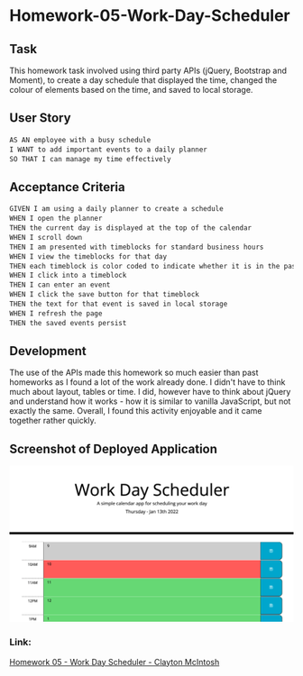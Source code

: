 # Homework-05-Work-Day-Scheduler

## Task

This homework task involved using third party APIs (jQuery, Bootstrap and Moment), to create a day schedule that displayed the time, changed the colour of elements based on the time, and saved to local storage.

## User Story

```md
AS AN employee with a busy schedule
I WANT to add important events to a daily planner
SO THAT I can manage my time effectively
```

## Acceptance Criteria

```md
GIVEN I am using a daily planner to create a schedule
WHEN I open the planner
THEN the current day is displayed at the top of the calendar
WHEN I scroll down
THEN I am presented with timeblocks for standard business hours
WHEN I view the timeblocks for that day
THEN each timeblock is color coded to indicate whether it is in the past, present, or future
WHEN I click into a timeblock
THEN I can enter an event
WHEN I click the save button for that timeblock
THEN the text for that event is saved in local storage
WHEN I refresh the page
THEN the saved events persist
```

## Development

The use of the APIs made this homework so much easier than past homeworks as I found a lot of the work already done. I didn't have to think much about layout, tables or time. I did, however have to think about jQuery and understand how it works - how it is similar to vanilla JavaScript, but not exactly the same. Overall, I found this activity enjoyable and it came together rather quickly.

## Screenshot of Deployed Application

![ScreenShot](screenshot.png)

### Link:

[Homework 05 - Work Day Scheduler - Clayton McIntosh](https://claytonmcintosh.github.io/Homework-05-Work-Day-Scheduler/)
